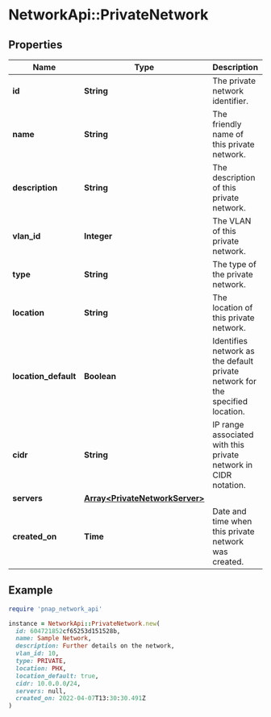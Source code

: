 # NetworkApi::PrivateNetwork

## Properties

| Name | Type | Description | Notes |
| ---- | ---- | ----------- | ----- |
| **id** | **String** | The private network identifier. |  |
| **name** | **String** | The friendly name of this private network. |  |
| **description** | **String** | The description of this private network. | [optional] |
| **vlan_id** | **Integer** | The VLAN of this private network. |  |
| **type** | **String** | The type of the private network. |  |
| **location** | **String** | The location of this private network. |  |
| **location_default** | **Boolean** | Identifies network as the default private network for the specified location. |  |
| **cidr** | **String** | IP range associated with this private network in CIDR notation. |  |
| **servers** | [**Array&lt;PrivateNetworkServer&gt;**](PrivateNetworkServer.md) |  |  |
| **created_on** | **Time** | Date and time when this private network was created. |  |

## Example

```ruby
require 'pnap_network_api'

instance = NetworkApi::PrivateNetwork.new(
  id: 604721852cf65253d151528b,
  name: Sample Network,
  description: Further details on the network,
  vlan_id: 10,
  type: PRIVATE,
  location: PHX,
  location_default: true,
  cidr: 10.0.0.0/24,
  servers: null,
  created_on: 2022-04-07T13:30:30.491Z
)
```

